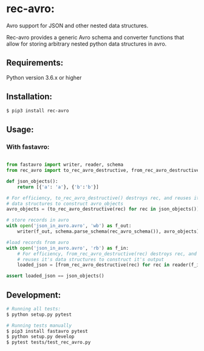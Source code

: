 # rec-avro:
Avro support for JSON and other nested data structures.

Rec-avro provides a generic Avro schema and converter functions that allow for storing arbitrary nested python data structures in avro.

## Requirements:
Python version 3.6.x or higher

## Installation:
```sh
$ pip3 install rec-avro
```

## Usage:
### With fastavro:
```python

from fastavro import writer, reader, schema
from rec_avro import to_rec_avro_destructive, from_rec_avro_destructive, rec_avro_schema

def json_objects():
    return [{'a': 'a'}, {'b':'b'}]

# For efficiency, to_rec_avro_destructive() destroys rec, and reuses it's
# data structures to construct avro_objects 
avro_objects = (to_rec_avro_destructive(rec) for rec in json_objects())

# store records in avro
with open('json_in_avro.avro', 'wb') as f_out:
    writer(f_out, schema.parse_schema(rec_avro_schema()), avro_objects)

#load records from avro
with open('json_in_avro.avro', 'rb') as f_in:
    # For efficiency, from_rec_avro_destructive(rec) destroys rec, and 
    # reuses it's data structures to construct it's output
    loaded_json = [from_rec_avro_destructive(rec) for rec in reader(f_in)]

assert loaded_json == json_objects()
```

## Development:
```sh
# Running all tests:
$ python setup.py pytest

# Running tests manually
$ pip3 install fastavro pytest
$ python setup.py develop
$ pytest tests/test_rec_avro.py
```


